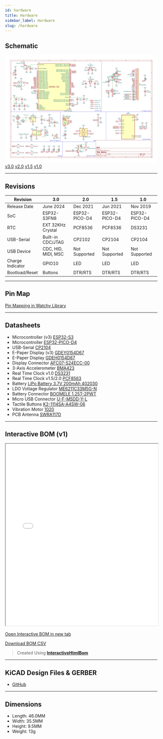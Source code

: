 ```yaml
---
id: hardware
title: Hardware
sidebar_label: Hardware
slug: /hardware
---
```


## Schematic

![Watchy Schematic](../static/img/watchy_schematic_light.svg)
[v3.0](https://github.com/sqfmi/watchy-hardware/blob/v3.0/WatchySchematic.pdf)
[v2.0](https://github.com/sqfmi/watchy-hardware/blob/v2.0/WatchySchematic.pdf)
[v1.5](https://github.com/sqfmi/watchy-hardware/blob/v1.5/WatchySchematic.pdf)
[v1.0](https://github.com/sqfmi/watchy-hardware/blob/v1.0/WatchySchematic.pdf)

---

## Revisions

| Revision         | 3.0                 | 2.0           | 1.5           | 1.0           |
|------------------|---------------------|---------------|---------------|---------------|
| Release Date     | June 2024           | Dec 2021      | Jun 2021      | Nov 2019      |
| SoC              | ESP32-S3FN8         | ESP32-PICO-D4 | ESP32-PICO-D4 | ESP32-PICO-D4 |
| RTC              | EXT 32KHz Crystal   | PCF8536       | PCF8536       | DS3231        |
| USB-Serial       | Built-in CDC/JTAG   | CP2102        | CP2104        | CP2104        |
| USB Device       | CDC, HID, MIDI, MSC | Not Supported | Not Supported | Not Supported |
| Charge Indicator | GPIO10              | LED           | LED           | LED           |
| Bootload/Reset   | Buttons             | DTR/RTS       | DTR/RTS       | DTR/RTS       |

---

## Pin Map

[Pin Mapping in Watchy Library](https://github.com/sqfmi/Watchy/blob/master/src/config.h)

---

## Datasheets

* Microcontroller (v3) [ESP32-S3](https://www.espressif.com/sites/default/files/documentation/esp32-s3_datasheet_en.pdf)
* Microcontroller [ESP32-PICO-D4](https://www.espressif.com/sites/default/files/documentation/esp32-pico-d4_datasheet_en.pdf)
* USB-Serial [CP2104](https://www.silabs.com/documents/public/data-sheets/cp2104.pdf)
* E-Paper Display (v3) [GDEY0154D67](https://www.good-display.com/companyfile/620.html)
* E-Paper Display [GDEH0154D67](https://www.e-paper-display.com/products_detail/productId=455.html)
* Display Connector [AFC07-S24ECC-00](https://datasheet.lcsc.com/szlcsc/1811021340_JUSHUO-AFC07-S24ECC-00_C11092.pdf)
* 3-Axis Accelerometer [BMA423](../static/pdf/BST-BMA423-DS000-1509600.pdf)
* Real Time Clock v1.0 [DS3231](https://datasheets.maximintegrated.com/en/ds/DS3231.pdf)
* Real Time Clock v1.5/2.0 [PCF8563](https://www.mouser.com/datasheet/2/302/PCF8563-1127619.pdf)
* Battery [LiPo Battery 3.7V 200mAh 402030](https://www.powerstream.com/lip/GMB042030.pdf)
* LDO Voltage Regulator [ME6211C33M5G-N](https://datasheet.lcsc.com/szlcsc/Nanjing-Micro-One-Elec-ME6211C33M5G-N_C82942.pdf)
* Battery Connector [BOOMELE 1.25T-2PWT](https://datasheet.lcsc.com/szlcsc/1811092210_BOOMELE-Boom-Precision-Elec-1-25T-2PWT_C22074.pdf)
* Micro USB Connector [U-F-M5DD-Y-L](https://datasheet.lcsc.com/szlcsc/1811131825_Korean-Hroparts-Elec-U-F-M5DD-Y-L_C91146.pdf)
* Tactile Buttons [K2-1114SA-A4SW-06](https://datasheet.lcsc.com/szlcsc/1810061013_Korean-Hroparts-Elec-K2-1114SA-A4SW-06_C136662.pdf)
* Vibration Motor [1020](https://github.com/SeeedDocument/Bazaar_doc/raw/master/316040001/1020_datasheet.doc)
* PCB Antenna [SWRA117D](https://www.ti.com/lit/an/swra117d/swra117d.pdf)

---

## Interactive BOM (v1)

<iframe src="/interactive_bom/watchy_interactive_bom.html" width="100%" height="600" title="Watchy Interactive BOM" ></iframe>


[Open Interactive BOM in new tab](https://watchy.sqfmi.com/interactive_bom/watchy_interactive_bom.html)

[Download BOM CSV](https://github.com/sqfmi/watchy-hardware/blob/main/WatchyBOM.csv)
> Created Using **[InteractiveHtmlBom](https://github.com/openscopeproject/InteractiveHtmlBom)**

---

## KiCAD Design Files & GERBER

* [GitHub](https://github.com/sqfmi/watchy-hardware)

---

## Dimensions

* Length: 46.0MM
* Width: 35.5MM
* Height: 9.5MM
* Weight: 13g

